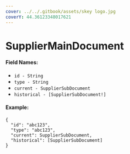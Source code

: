 ```yaml
---
cover: ../../.gitbook/assets/skey logo.jpg
coverY: 44.36123348017621
---
```


# SupplierMainDocument

#### Field Names:

* `id - String`
* `type - String`
* `current - SupplierSubDocument`
* `historical - [SupplierSubDocument!]`

#### Example:

```
{
  "id": "abc123",
  "type": "abc123",
  "current": SupplierSubDocument,
  "historical": [SupplierSubDocument]
}
```
